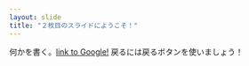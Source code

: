 ```yaml
---
layout: slide
title: "２枚目のスライドにようこそ！"
---
```

何かを書く。[link to Google!](http://google.com)
戻るには戻るボタンを使いましょう！
